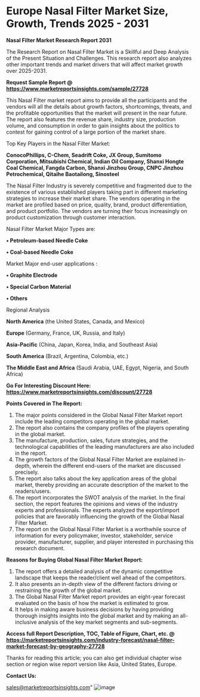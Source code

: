 # Europe Nasal Filter Market Size, Growth, Trends 2025 - 2031

<strong>Nasal Filter Market Research Report 2031</strong>

The Research Report on Nasal Filter Market is a Skillful and Deep Analysis of the Present Situation and Challenges. This research report also analyzes other important trends and market drivers that will affect market growth over 2025-2031.

<strong>Request Sample Report @ <a href=https://www.marketreportsinsights.com/sample/27728>https://www.marketreportsinsights.com/sample/27728</a></strong>

This Nasal Filter market report aims to provide all the participants and the vendors will all the details about growth factors, shortcomings, threats, and the profitable opportunities that the market will present in the near future. The report also features the revenue share, industry size, production volume, and consumption in order to gain insights about the politics to contest for gaining control of a large portion of the market share.

Top Key Players in the Nasal Filter Market:

<strong>ConocoPhillips, C-Chem, Seadrift Coke, JX Group, Sumitomo Corporation, Mitsubishi Chemical, Indian Oil Company, Shanxi Hongte Coal Chemical, Fangda Carbon, Shanxi Jinzhou Group, CNPC Jinzhou Petrochemical, Qitaihe Baotailong, Sinosteel</strong>

The Nasal Filter Industry is severely competitive and fragmented due to the existence of various established players taking part in different marketing strategies to increase their market share. The vendors operating in the market are profiled based on price, quality, brand, product differentiation, and product portfolio. The vendors are turning their focus increasingly on product customization through customer interaction.

Nasal Filter Market Major Types are:

<strong>• Petroleum-based Needle Coke

• Coal-based Needle Coke</strong>

Market Major end-user applications :

<strong>• Graphite Electrode

• Special Carbon Material

• Others</strong>

Regional Analysis

</u><strong><b>North America</b></strong> (the United States, Canada, and Mexico)

<strong><b>Europe </b></strong>(Germany, France, UK, Russia, and Italy)

<strong><b>Asia-Pacific</b></strong> (China, Japan, Korea, India, and Southeast Asia)

<strong><b>South America</b></strong> (Brazil, Argentina, Colombia, etc.)

<strong><b>The Middle East and Africa</b></strong> (Saudi Arabia, UAE, Egypt, Nigeria, and South Africa)

<strong>Go For Interesting Discount Here: <a href=https://www.marketreportsinsights.com/discount/27728>https://www.marketreportsinsights.com/discount/27728</a></strong>

<strong>Points Covered in The Report:</strong>
<ol>
  <li>The major points considered in the Global Nasal Filter Market report include the leading competitors operating in the global market.</li>
  <li>The report also contains the company profiles of the players operating in the global market.</li>
  <li>The manufacture, production, sales, future strategies, and the technological capabilities of the leading manufacturers are also included in the report.</li>
  <li>The growth factors of the Global Nasal Filter Market are explained in-depth, wherein the different end-users of the market are discussed precisely.</li>
  <li>The report also talks about the key application areas of the global market, thereby providing an accurate description of the market to the readers/users.</li>
  <li>The report incorporates the SWOT analysis of the market. In the final section, the report features the opinions and views of the industry experts and professionals. The experts analyzed the export/import policies that are favorably influencing the growth of the Global Nasal Filter Market.</li>
  <li>The report on the Global Nasal Filter Market is a worthwhile source of information for every policymaker, investor, stakeholder, service provider, manufacturer, supplier, and player interested in purchasing this research document.</li>
</ol>
<strong>Reasons for Buying Global Nasal Filter Market Report:</strong>

<ol>
  <li>The report offers a detailed analysis of the dynamic competitive landscape that keeps the reader/client well ahead of the competitors.</li>
  <li>It also presents an in-depth view of the different factors driving or restraining the growth of the global market.</li>
  <li>The Global Nasal Filter Market report provides an eight-year forecast evaluated on the basis of how the market is estimated to grow.</li>
  <li>It helps in making aware business decisions by having providing thorough insights insights into the global market and by making an all-inclusive analysis of the key market segments and sub-segments.</li>
</ol>
<strong>Access full Report Description, TOC, Table of Figure, Chart, etc. @ <a href=https://marketreportsinsights.com/industry-forecast/nasal-filter-market-forecast-by-geography-27728>https://marketreportsinsights.com/industry-forecast/nasal-filter-market-forecast-by-geography-27728</a></strong>


Thanks for reading this article; you can also get individual chapter wise section or region wise report version like Asia, United States, Europe.

<strong>Contact Us:</strong>

sales@marketreportsinsights.com"
![image](https://github.com/user-attachments/assets/7a8090a1-00fd-4dbf-ba33-658b0cf28f21)
